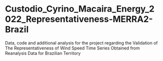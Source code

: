 # Custodio_Cyrino_Macaira_Energy_2022_Representativeness-MERRA2-Brazil
Data, code and additional analysis for the project regarding the Validation of The Representativeness of Wind Speed Time Series Obtained from Reanalysis Data for Brazilian Territory
